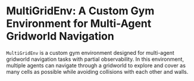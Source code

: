 # MultiGridEnv: A Custom Gym Environment for Multi-Agent Gridworld Navigation

`MultiGridEnv` is a custom gym environment designed for multi-agent gridworld navigation tasks with partial observability. In this environment, multiple agents can navigate through a gridworld to explore and cover as many cells as possible while avoiding collisions with each other and walls.




